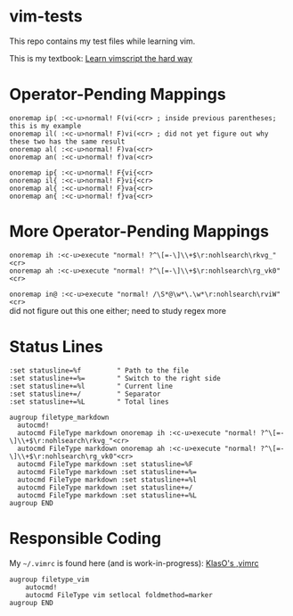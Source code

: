 # vim-tests  
This repo contains my test files while learning vim.

This is my textbook: [Learn vimscript the hard way](https://learnvimscriptthehardway.stevelosh.com)  

Operator-Pending Mappings
=========================
`onoremap ip( :<c-u>normal! F(vi(<cr> ; inside previous parentheses; this is my example`  
`onoremap il( :<c-u>normal! F)vi(<cr> ; did not yet figure out why these two has the same result`  
`onoremap al( :<c-u>normal! F)va(<cr>`  
`onoremap an( :<c-u>normal! f)va(<cr>`  

`onoremap ip{ :<c-u>normal! F{vi{<cr>`  
`onoremap il{ :<c-u>normal! F}vi{<cr>`  
`onoremap al{ :<c-u>normal! F}va{<cr>`  
`onoremap an{ :<c-u>normal! f}va{<cr>`  

More Operator-Pending Mappings
==============================
`onoremap ih :<c-u>execute "normal! ?^\[=-\]\\+$\r:nohlsearch\rkvg_"<cr>`  
`onoremap ah :<c-u>execute "normal! ?^\[=-\]\\+$\r:nohlsearch\rg_vk0"<cr>`  

`onoremap in@ :<c-u>execute "normal! /\S*@\w*\.\w*\r:nohlsearch\rviW"<cr>`   
did not figure out this one either; need to study regex more  

Status Lines
============
`:set statusline=%f         " Path to the file`   
`:set statusline+=%=        " Switch to the right side`   
`:set statusline+=%l        " Current line`    
`:set statusline+=/         " Separator`   
`:set statusline+=%L        " Total lines`   
   
`augroup filetype_markdown`   
`  autocmd!`   
`  autocmd FileType markdown onoremap ih :<c-u>execute "normal! ?^\[=-\]\\+$\r:nohlsearch\rkvg_"<cr>`   
`  autocmd FileType markdown onoremap ah :<c-u>execute "normal! ?^\[=-\]\\+$\r:nohlsearch\rg_vk0"<cr>`   
`  autocmd FileType markdown :set statusline=%F`   
`  autocmd FileType markdown :set statusline+=%=`           
`  autocmd FileType markdown :set statusline+=%l`   
`  autocmd FileType markdown :set statusline+=/`   
`  autocmd FileType markdown :set statusline+=%L`   
`augroup END`   

Responsible Coding
==================
My `~/.vimrc` is found here (and is work-in-progress): 
[KlasO's ,vimrc](https://github.com/KlasO/vimrc/blob/main/.vimrc)  

`augroup filetype_vim`   
`    autocmd!`   
`    autocmd FileType vim setlocal foldmethod=marker`   
`augroup END`   
